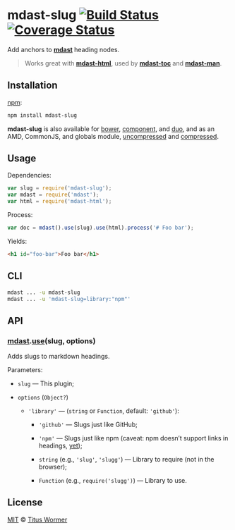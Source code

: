# mdast-slug [![Build Status](https://img.shields.io/travis/wooorm/mdast-slug.svg)](https://travis-ci.org/wooorm/mdast-slug) [![Coverage Status](https://img.shields.io/codecov/c/github/wooorm/mdast-slug.svg)](https://codecov.io/github/wooorm/mdast-slug)

Add anchors to [**mdast**](https://github.com/wooorm/mdast) heading nodes.

>   Works great with [**mdast-html**](https://github.com/wooorm/mdast-html),
>   used by [**mdast-toc**](https://github.com/wooorm/mdast-toc) and
>   [**mdast-man**](https://github.com/wooorm/mdast-man).

## Installation

[npm](https://docs.npmjs.com/cli/install):

```bash
npm install mdast-slug
```

**mdast-slug** is also available for [bower](http://bower.io/#install-packages),
[component](https://github.com/componentjs/component), and
[duo](http://duojs.org/#getting-started), and as an AMD, CommonJS, and globals
module, [uncompressed](mdast-slug.js) and
[compressed](mdast-slug.min.js).

## Usage

Dependencies:

```javascript
var slug = require('mdast-slug');
var mdast = require('mdast');
var html = require('mdast-html');
```

Process:

```javascript
var doc = mdast().use(slug).use(html).process('# Foo bar');
```

Yields:

```html
<h1 id="foo-bar">Foo bar</h1>
```

## CLI

```bash
mdast ... -u mdast-slug
mdast ... -u 'mdast-slug=library:"npm"'
```

## API

### [mdast](https://github.com/wooorm/mdast#api).[use](https://github.com/wooorm/mdast#mdastuseplugin-options)(slug, options)

Adds slugs to markdown headings.

Parameters:

*   `slug` — This plugin;

*   `options` (`Object?`)

    *   `'library'` — (`string` or `Function`, default: `'github'`):

        *   `'github'` — Slugs just like GitHub;

        *   `'npm'`
            — Slugs just like npm (caveat: npm doesn’t support links in
            headings, [yet](https://github.com/npm/marky-markdown/pull/38));

        *   `string` (e.g., `'slug'`, `'slugg'`)
            — Library to require (not in the browser);

        *   `Function` (e.g., `require('slugg')`)
            — Library to use.

## License

[MIT](LICENSE) © [Titus Wormer](http://wooorm.com)
